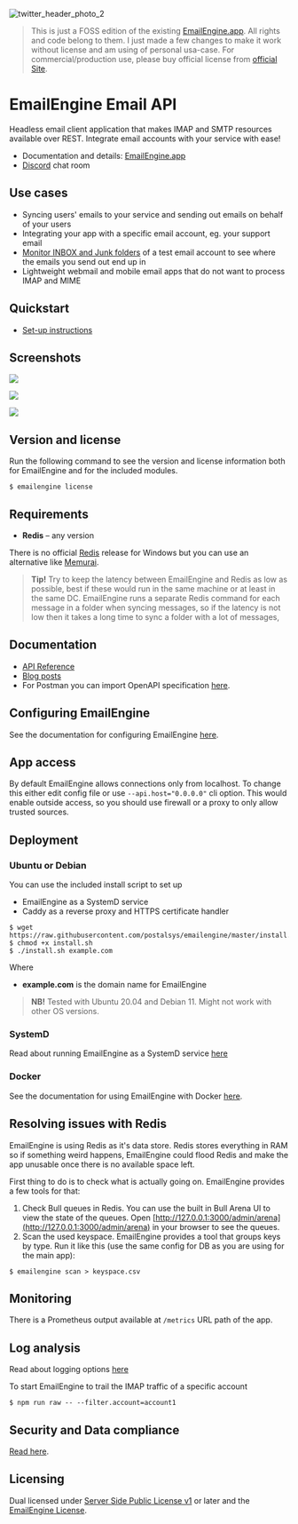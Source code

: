 ![twitter_header_photo_2](https://user-images.githubusercontent.com/132242/127487204-e27c980b-04b5-448c-b92f-e692fbefc1c5.png)

> This is just a FOSS edition of the existing [EmailEngine.app](https://emailengine.app/). All rights and code belong to them. I just made a few changes to make it work without license and am using of personal usa-case. For commercial/production use, please buy official license from [official Site](https://postalsys.com/plans).

# EmailEngine Email API

Headless email client application that makes IMAP and SMTP resources available over REST. Integrate email accounts with your service with ease!

-   Documentation and details: [EmailEngine.app](https://emailengine.app/)
-   [Discord](https://emailengine.app/discord) chat room

## Use cases

-   Syncing users' emails to your service and sending out emails on behalf of your users
-   Integrating your app with a specific email account, eg. your support email
-   [Monitor INBOX and Junk folders](https://docs.emailengine.app/measuging-inbox-spam-placement/) of a test email account to see where the emails you send out end up in
-   Lightweight webmail and mobile email apps that do not want to process IMAP and MIME

## Quickstart

* [Set-up instructions](https://emailengine.app/set-up)

## Screenshots

![](https://cldup.com/dC_4_suWrh.png)

![](https://cldup.com/KibGXRw8Mm.png)

![](https://cldup.com/mCxzWWjcLL.png)

## Version and license

Run the following command to see the version and license information both for EmailEngine and for the included modules.

```
$ emailengine license
```

## Requirements

-   **Redis** – any version

There is no official [Redis](https://redis.io/) release for Windows but you can use an alternative like [Memurai](https://www.memurai.com/).

> **Tip!** Try to keep the latency between EmailEngine and Redis as low as possible, best if these would run in the same machine or at least in the same DC. EmailEngine runs a separate Redis command for each message in a folder when syncing messages, so if the latency is not low then it takes a long time to sync a folder with a lot of messages,

## Documentation

-   [API Reference](https://api.emailengine.app/)
-   [Blog posts](https://docs.emailengine.app/tag/email-engine/)
-   For Postman you can import OpenAPI specification [here](https://api.emailengine.app/swagger.json).

## Configuring EmailEngine

See the documentation for configuring EmailEngine [here](https://emailengine.app/configuration).

## App access

By default EmailEngine allows connections only from localhost. To change this either edit config file or use `--api.host="0.0.0.0"` cli option. This would enable outside access, so you should use firewall or a proxy to only allow trusted sources.

## Deployment

### Ubuntu or Debian

You can use the included install script to set up

-   EmailEngine as a SystemD service
-   Caddy as a reverse proxy and HTTPS certificate handler

```
$ wget https://raw.githubusercontent.com/postalsys/emailengine/master/install.sh
$ chmod +x install.sh
$ ./install.sh example.com
```

Where

-   **example.com** is the domain name for EmailEngine

> **NB!** Tested with Ubuntu 20.04 and Debian 11. Might not work with other OS versions.

### SystemD

Read about running EmailEngine as a SystemD service [here](https://emailengine.app/system-d-service)

### Docker

See the documentation for using EmailEngine with Docker [here](https://emailengine.app/docker).

## Resolving issues with Redis

EmailEngine is using Redis as it's data store. Redis stores everything in RAM so if something weird happens, EmailEngine could flood Redis and make the app unusable once there is no available space left.

First thing to do is to check what is actually going on. EmailEngine provides a few tools for that:

1. Check Bull queues in Redis. You can use the built in Bull Arena UI to view the state of the queues. Open [http://127.0.0.1:3000/admin/arena](http://127.0.0.1:3000/admin/arena) in your browser to see the queues.
2. Scan the used keyspace. EmailEngine provides a tool that groups keys by type. Run it like this (use the same config for DB as you are using for the main app):

```
$ emailengine scan > keyspace.csv
```

## Monitoring

There is a Prometheus output available at `/metrics` URL path of the app.

## Log analysis

Read about logging options [here](https://emailengine.app/logging)

To start EmailEngine to trail the IMAP traffic of a specific account

```
$ npm run raw -- --filter.account=account1
```

## Security and Data compliance

[Read here](https://docs.emailengine.app/data-compliance/).

## Licensing

Dual licensed under [Server Side Public License v1](./LICENSE.txt) or later and the [EmailEngine License](./LICENSE_EMAILENGINE.txt).

